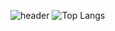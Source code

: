 ![header](https://capsule-render.vercel.app/api?type=rect&height=200&text=Welcome%20Test&fontAlign=70&stroke=00FF00&strokeWidth=3)
![Top Langs](https://github-readme-stats.vercel.app/api/top-langs/?username=hoyoung1359&layout=compact&theme=onedark)


 <!-- [![Solved.ac Profile](http://mazassumnida.wtf/api/generate_badge?boj=hoyoung3769)](https://solved.ac/) -->
